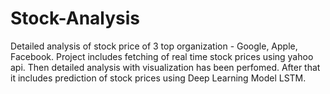 # Stock-Analysis
Detailed analysis of stock price of 3 top organization - Google, Apple, Facebook. Project includes fetching of real time stock prices using yahoo api. Then detailed analysis with visualization has been perfomed. After that it includes prediction of stock prices using Deep Learning Model LSTM.
